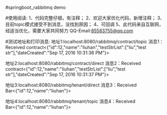 #springboot_rabbitmq demo

#使用阅读:
1、代码完整仔细，有注释；
2、欢迎大家优化代码，新增注释；
3、目前topic模式接受不到消息，没找到原因；
4、可回调
5、此代码来自互联网，经适当优化，需要大家共同努力 QQ-Email:85583755@qq.com

#测试地址和打印消息:
地址1:localhost:8080/rabbitmq/contract/topic
消息1：Received contract<{"id":12,"name":"liuhan","testStrList":["liu","test str"],"dateCreated":"Sep 17, 2016 10:31:36 PM"}>

地址2:localhost:8080/rabbitmq/contract/direct
消息2：Received contract<{"id":12,"name":"liuhan","testStrList":["liu","test str"],"dateCreated":"Sep 17, 2016 10:31:37 PM"}>

地址3:localhost:8080/rabbitmq/tenant/direct
消息3：Received Bar<{"id":12,"name":"liuhan"}>

地址4:localhost:8080/rabbitmq/tenant/topic
消息4：Received Bar<{"id":12,"name":"liuhan"}>
